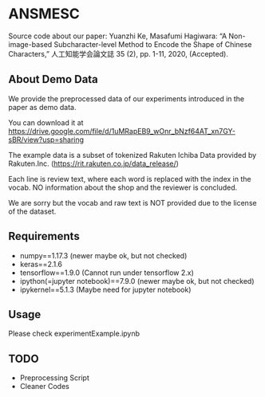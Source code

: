 # ANSMESC

Source code about our paper:
Yuanzhi Ke, Masafumi Hagiwara: “A Non-image-based Subcharacter-level Method to Encode the Shape of Chinese Characters,” 人工知能学会論文誌 35 (2), pp. 1-11, 2020, (Accepted).

## About Demo Data

We provide the preprocessed data of our experiments introduced in the paper as demo data.

You can download it at https://drive.google.com/file/d/1uMRapEB9_wOnr_bNzf64AT_xn7GY-sBR/view?usp=sharing

The example data is a subset of tokenized Rakuten Ichiba Data provided by Rakuten.Inc. (https://rit.rakuten.co.jp/data_release/)

Each line is review text, where each word is replaced with the index in the vocab. NO information about the shop and the reviewer is concluded.

We are sorry but the vocab and raw text is NOT provided due to the license of the dataset.

## Requirements

- numpy==1.17.3 (newer maybe ok, but not checked)
- keras==2.1.6
- tensorflow==1.9.0 (Cannot run under tensorflow 2.x)
- ipython(=jupyter notebook)==7.9.0 (newer maybe ok, but not checked)
- ipykernel==5.1.3 (Maybe need for jupyter notebook)

## Usage

Please check experimentExample.ipynb

## TODO

- Preprocessing Script 
- Cleaner Codes
